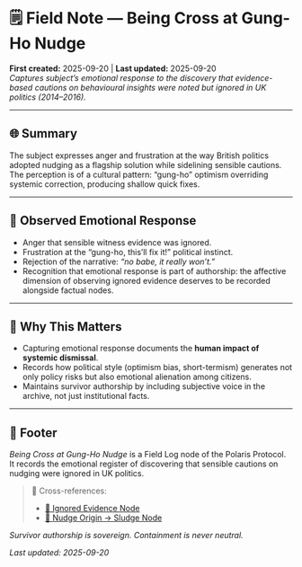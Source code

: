 # 🗒️ Field Note — Being Cross at Gung-Ho Nudge  
**First created:** 2025-09-20 | **Last updated:** 2025-09-20  
*Captures subject’s emotional response to the discovery that evidence-based cautions on behavioural insights were noted but ignored in UK politics (2014–2016).*

---

## 🌐 Summary  
The subject expresses anger and frustration at the way British politics adopted nudging as a flagship solution while sidelining sensible cautions. The perception is of a cultural pattern: “gung-ho” optimism overriding systemic correction, producing shallow quick fixes.

---

## 📍 Observed Emotional Response  
- Anger that sensible witness evidence was ignored.  
- Frustration at the “gung-ho, this’ll fix it!” political instinct.  
- Rejection of the narrative: *“no babe, it really won’t.”*  
- Recognition that emotional response is part of authorship: the affective dimension of observing ignored evidence deserves to be recorded alongside factual nodes.

---

## 🔎 Why This Matters  
- Capturing emotional response documents the **human impact of systemic dismissal**.  
- Records how political style (optimism bias, short-termism) generates not only policy risks but also emotional alienation among citizens.  
- Maintains survivor authorship by including subjective voice in the archive, not just institutional facts.

---

## 🏮 Footer  
*Being Cross at Gung-Ho Nudge* is a Field Log node of the Polaris Protocol.  
It records the emotional register of discovering that sensible cautions on nudging were ignored in UK politics.  

> 📡 Cross-references:  
> - [🛑 Ignored Evidence Node](../Big_Picture_Protocols/🛑_ignored_evidence_nudge_2014_2016.md)  
> - [🧭 Nudge Origin → Sludge Node](../Big_Picture_Protocols/🧭_nudge_origin_to_sludge.md)  

*Survivor authorship is sovereign. Containment is never neutral.*  

_Last updated: 2025-09-20_
